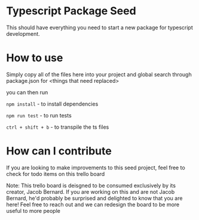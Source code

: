 # Typescript Package Seed
This should have everything you need to start a new package for typescript development.

# How to use
Simply copy all of the files here into your project and global search through package.json for \<things that need replaced\>

you can then run 

`npm install` - to install dependencies 

`npm run test` - to run tests

`ctrl + shift + b` - to transpile the ts files

# How can I contribute
If you are looking to make improvements to this seed project, feel free to check for todo items on this trello board 

Note: This trello board is deisgned to be consumed exclusively by its creator, Jacob Bernard. If you are working on this and are not Jacob Bernard, he'd probably be surprised and delighted to know that you are here! Feel free to reach out and we can redesign the board to be more useful to more people
